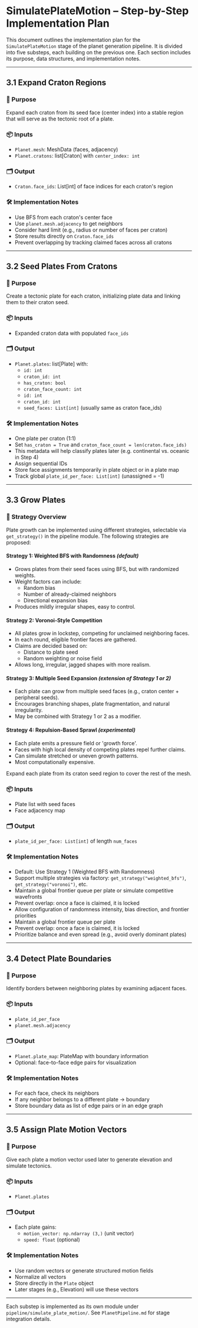# SimulatePlateMotion – Step-by-Step Implementation Plan

This document outlines the implementation plan for the `SimulatePlateMotion` stage of the planet generation pipeline.
It is divided into five substeps, each building on the previous one. Each section includes its purpose, data structures, and implementation notes.

---

## 3.1 Expand Craton Regions

### 🧭 Purpose
Expand each craton from its seed face (center index) into a stable region that will serve as the tectonic root of a plate.

### 📦 Inputs
- `Planet.mesh`: MeshData (faces, adjacency)
- `Planet.cratons`: list[Craton] with `center_index: int`

### 🗂 Output
- `Craton.face_ids`: List[int] of face indices for each craton's region

### 🛠 Implementation Notes
- Use BFS from each craton's center face
- Use `planet.mesh.adjacency` to get neighbors
- Consider hard limit (e.g., radius or number of faces per craton)
- Store results directly on `Craton.face_ids`
- Prevent overlapping by tracking claimed faces across all cratons

---

## 3.2 Seed Plates From Cratons

### 🧭 Purpose
Create a tectonic plate for each craton, initializing plate data and linking them to their craton seed.

### 📦 Inputs
- Expanded craton data with populated `face_ids`

### 🗂 Output
- `Planet.plates`: list[Plate] with:
  - `id: int`
  - `craton_id: int`
  - `has_craton: bool`
  - `craton_face_count: int`
  - `id: int`
  - `craton_id: int`
  - `seed_faces: List[int]` (usually same as craton face_ids)

### 🛠 Implementation Notes
- One plate per craton (1:1)
- Set `has_craton = True` and `craton_face_count = len(craton.face_ids)`
- This metadata will help classify plates later (e.g. continental vs. oceanic in Step 4)
- Assign sequential IDs
- Store face assignments temporarily in plate object or in a plate map
- Track global `plate_id_per_face: List[int]` (unassigned = -1)

---

## 3.3 Grow Plates

### 🔀 Strategy Overview
Plate growth can be implemented using different strategies, selectable via `get_strategy()` in the pipeline module. The following strategies are proposed:

#### Strategy 1: Weighted BFS with Randomness *(default)*
- Grows plates from their seed faces using BFS, but with randomized weights.
- Weight factors can include:
  - Random bias
  - Number of already-claimed neighbors
  - Directional expansion bias
- Produces mildly irregular shapes, easy to control.

#### Strategy 2: Voronoi-Style Competition
- All plates grow in lockstep, competing for unclaimed neighboring faces.
- In each round, eligible frontier faces are gathered.
- Claims are decided based on:
  - Distance to plate seed
  - Random weighting or noise field
- Allows long, irregular, jagged shapes with more realism.

#### Strategy 3: Multiple Seed Expansion *(extension of Strategy 1 or 2)*
- Each plate can grow from multiple seed faces (e.g., craton center + peripheral seeds).
- Encourages branching shapes, plate fragmentation, and natural irregularity.
- May be combined with Strategy 1 or 2 as a modifier.

#### Strategy 4: Repulsion-Based Sprawl *(experimental)*
- Each plate emits a pressure field or 'growth force'.
- Faces with high local density of competing plates repel further claims.
- Can simulate stretched or uneven growth patterns.
- Most computationally expensive.


Expand each plate from its craton seed region to cover the rest of the mesh.

### 📦 Inputs
- Plate list with seed faces
- Face adjacency map

### 🗂 Output
- `plate_id_per_face: List[int]` of length `num_faces`

### 🛠 Implementation Notes
- Default: Use Strategy 1 (Weighted BFS with Randomness)
- Support multiple strategies via factory: `get_strategy("weighted_bfs")`, `get_strategy("voronoi")`, etc.
- Maintain a global frontier queue per plate or simulate competitive wavefronts
- Prevent overlap: once a face is claimed, it is locked
- Allow configuration of randomness intensity, bias direction, and frontier priorities
- Maintain a global frontier queue per plate
- Prevent overlap: once a face is claimed, it is locked
- Prioritize balance and even spread (e.g., avoid overly dominant plates)

---

## 3.4 Detect Plate Boundaries

### 🧭 Purpose
Identify borders between neighboring plates by examining adjacent faces.

### 📦 Inputs
- `plate_id_per_face`
- `planet.mesh.adjacency`

### 🗂 Output
- `Planet.plate_map`: PlateMap with boundary information
- Optional: face-to-face edge pairs for visualization

### 🛠 Implementation Notes
- For each face, check its neighbors
- If any neighbor belongs to a different plate → boundary
- Store boundary data as list of edge pairs or in an edge graph

---

## 3.5 Assign Plate Motion Vectors

### 🧭 Purpose
Give each plate a motion vector used later to generate elevation and simulate tectonics.

### 📦 Inputs
- `Planet.plates`

### 🗂 Output
- Each plate gains:
  - `motion_vector: np.ndarray (3,)` (unit vector)
  - `speed: float` (optional)

### 🛠 Implementation Notes
- Use random vectors or generate structured motion fields
- Normalize all vectors
- Store directly in the `Plate` object
- Later stages (e.g., Elevation) will use these vectors

---

Each substep is implemented as its own module under `pipeline/simulate_plate_motion/`.
See `PlanetPipeline.md` for stage integration details.
